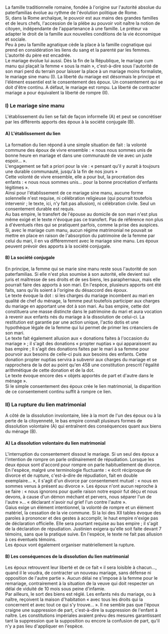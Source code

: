 La famille traditionnelle romaine, fondée à l'origine sur l'autorité absolue du paterfamilias évolue au rythme de l'évolution politique de Rome.  
Si, dans la Rome archaïque, le pouvoir est aux mains des grandes familles et de leurs chefs, l'accession de la plèbe au pouvoir voit naître la notion de citoyen, indépendante de l'appartenance à une famille. Le préteur va adapter le droit de la famille aux nouvelles conditions de la vie économique et sociale.  
Peu à peu la famille agnatique cède la place à la famille cognatique qui prend en considération les liens du sang et la parenté par les femmes. L'autorité du père est encadrée.  
Le mariage évolue lui aussi. Dès la fin de la République, le mariage cum  manu qui plaçait la femme « sous la main », c'est-à-dire sous l'autorité de son mari perd du terrain pour laisser la place à un mariage moins formaliste, le mariage sine manu (I). La liberté du mariage est désormais le principe et l'élément essentiel est le consentement des époux. Un consentement qui se doit d'être continu. A défaut, le mariage est rompu. La liberté de contracter mariage a pour équivalent la liberté de rompre (II).  
  
### I) Le mariage sine manu  
  
L'établissement du lien se fait de façon informelle (A) et peut se concrétiser par les différents apports des époux à la société conjugale (B).  
  
#### A) L'établissement du lien

La formation du lien répond à une simple situation de fait : la volonté commune des époux de vivre ensemble : « nous nous sommes unis de bonne heure en mariage et dans une communauté de vie avec un juste espoir... ».  
L'engagement se fait a priori pour la vie : « pensant qu'il y aurait à toujours une durable communauté, jusqu'à la fin de nos jours »  
Cette volonté de vivre ensemble, elle a pour but, la procréation des enfants : « nous nous sommes unis... pour la bonne procréation d'enfants légitimes ».  
Ainsi pour l'établissement de ce mariage sine manu, aucune forme solennelle n'est requise, ni célébration religieuse (qui pourrait toutefois intervenir ; le texte, ici, n'y fait pas allusion), ni célébration civile. Seul un consentement durable est requis.  
Au bas empire, le transfert de l'épouse au domicile de son mari n'est plus même exigé et le texte n'évoque pas ce transfert. Pas de référence non plus à d'éventuels rites qui se pratiquent parfois, comme la prise des auspices.  
Si, avec le mariage cum manu, aucun régime matrimonial ne pouvait se mettre en place en raison de l'absorption du patrimoine de la femme par celui du mari, il en va différemment avec le mariage sine manu. Les époux peuvent prévoir des apports à la société conjugale.  
  

#### B) La société conjugale

En principe, la femme qui se marie sine manu reste sous l'autorité de son paterfamilias. Si elle n'est plus soumise à son autorité, elle devient sui juris et maîtresse de ses droits et de ses biens, les paraphernaux, mais elle pourrait faire des apports à son mari. En l'espèce, plusieurs apports ont été faits, sans qu'ils soient à l'origine du désaccord des époux.  
Le texte évoque la dot : si les charges du mariage incombent au mari en qualité de chef du ménage, la femme peut toutefois participer aux charges du mariage en apportant une dot à son mari. Au bas empire, cette dot constituera une masse distincte dans le patrimoine du mari et aura vocation à revenir aux enfants nés du mariage à la dissolution de celui-ci. La restitution est garantie par une action unique, l'actio dotis et une hypothèque légale de la femme qui lui permet de primer les créanciers de son mari.  
Le texte fait également allusion aux « donations faites à l'occasion du mariage » ; il s'agit des donations « propter nuptias » qui apparaissent au bas empire ; Il s'agit des donations faites par le mari à sa femme pour pourvoir aux besoins de celle-ci puis aux besoins des enfants. Cette donation propter nuptias servira à subvenir aux charges du mariage et se rapprochera de la dot au point qu'en 458 une constitution prescrit l'égalité arithmétique de cette donation et de la dot.  
Le texte évoque encore des « objets apportés de part et d'autre dans le ménage ».  
Si le simple consentement des époux crée le lien matrimonial, la disparition de ce consentement continu suffit à rompre ce lien.  
  
  
### II) La rupture du lien matrimonial  
  
A côté de la dissolution involontaire, liée à la mort de l'un des époux ou à la perte de la citoyenneté, le bas empire connaît plusieurs formes de dissolution volontaire (A) qui entraînent des conséquences quant aux biens du ménage (B).  
  

#### A) La dissolution volontaire du lien matrimonial

L'interruption du consentement dissout le mariage. Si un seul des époux a l'intention de rompre on parle ordinairement de répudiation. Lorsque les deux époux sont d'accord pour rompre on parle habituellement de divorce. En l'espèce, malgré une terminologie fluctuante : « écrit réciproque de divorce et de rupture, c'est-à-dire de répudiation, fait en double exemplaire... », il s'agit d'un divorce par consentement mutuel : « nous en sommes venus à présent au divorce ». Les époux n'ont aucun reproche à se faire : « nous ignorons pour quelle raison notre espoir fut déçu et nous devons, à cause d'un démon méchant et pervers, nous séparer l'un de l'autre »... « déclarant n'avoir nul grief l'un contre l'autre ».  
Gaius exige un élément intentionnel, la volonté de rompre et un élément matériel, la cessation de la vie commune. Si la loi des XII tables évoque des paroles à prononcer et des gestes à accomplir, le haut empire n'exige pas de déclaration officielle. Elle sera pourtant requise au bas empire ; il s'agit de la déclaration de répudiation. Justinien exigera qu'elle soit faite devant 7 témoins, sans que la pratique suive. En l'espèce, le texte ne fait pas allusion à ces éventuels témoins.  
Les époux vont également organiser matériellement la rupture.  
  
#### B) Les conséquences de la dissolution du lien matrimonial

Les époux retrouvent leur liberté et de ce fait « il sera loisible à chacun..., quand il le voudra, de contracter un nouveau mariage, sans défense ni opposition de l'autre partie ». Aucun délai ne s'impose à la femme pour le remariage, contrairement à la situation de la veuve qui doit respecter un délai de viduité de 10 mois sous peine d'infamie.  
Par ailleurs, le sort des biens est réglé. Les enfants nés du mariage, ou à naître, reçoivent la maison d'habitation « avec tous les droits qui la concernent et avec tout ce qui s'y trouve... ». Il ne semble pas que l'époux craigne une suppression de part, c'est-à-dire la suppression de l'enfant à naître. Les constitutions impériales avaient prévu des mesures garantissant tant la suppression que la supposition ou encore la confusion de part, qu'il n'y a pas lieu d'appliquer en l'espèce.